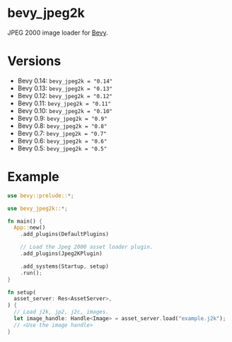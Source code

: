 # bevy_jpeg2k

JPEG 2000 image loader for [Bevy](https://bevyengine.org/).

# Versions

- Bevy 0.14: `bevy_jpeg2k = "0.14"`
- Bevy 0.13: `bevy_jpeg2k = "0.13"`
- Bevy 0.12: `bevy_jpeg2k = "0.12"`
- Bevy 0.11: `bevy_jpeg2k = "0.11"`
- Bevy 0.10: `bevy_jpeg2k = "0.10"`
- Bevy 0.9: `bevy_jpeg2k = "0.9"`
- Bevy 0.8: `bevy_jpeg2k = "0.8"`
- Bevy 0.7: `bevy_jpeg2k = "0.7"`
- Bevy 0.6: `bevy_jpeg2k = "0.6"`
- Bevy 0.5: `bevy_jpeg2k = "0.5"`

# Example

```rust
use bevy::prelude::*;

use bevy_jpeg2k::*;

fn main() {
  App::new()
    .add_plugins(DefaultPlugins)

    // Load the Jpeg 2000 asset loader plugin.
    .add_plugins(Jpeg2KPlugin)

    .add_systems(Startup, setup)
    .run();
}

fn setup(
  asset_server: Res<AssetServer>,
) {
  // Load j2k, jp2, j2c, images.
  let image_handle: Handle<Image> = asset_server.load("example.j2k");
  // <Use the image handle>
}

```
